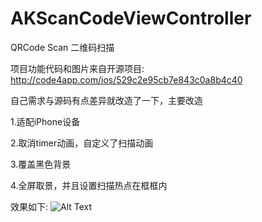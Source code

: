 # AKScanCodeViewController
QRCode Scan 二维码扫描

 项目功能代码和图片来自开源项目: http://code4app.com/ios/529c2e95cb7e843c0a8b4c40
 
 自己需求与源码有点差异就改造了一下，主要改造
 
 1.适配iPhone设备
 
 2.取消timer动画，自定义了扫描动画
 
 3.覆盖黑色背景
 
 4.全屏取景，并且设置扫描热点在框框内
 
 
 效果如下: 
  ![Alt Text](https://github.com/AstonZ/AKScanCodeViewController/blob/master/scanScreenCap.gif)
